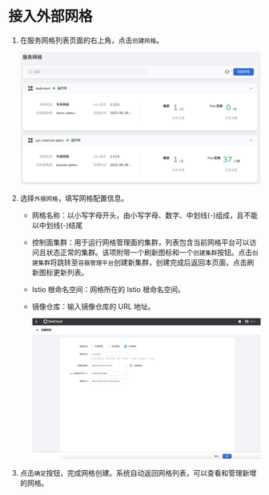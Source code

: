 # 接入外部网格

1. 在服务网格列表页面的右上角，点击`创建网格`。

    ![创建网格](../../images/servicemesh01.png)

2. 选择`外接网格`，填写网格配置信息。
   
    - 网格名称：以小写字母开头，由小写字母、数字、中划线(-)组成，且不能以中划线(-)结尾
    - 控制面集群：用于运行网格管理面的集群，列表包含当前网格平台可以访问且状态正常的集群。该项附带一个刷新图标和一个`创建集群`按钮。点击`创建集群`将跳转至`容器管理平台`创建新集群，创建完成后返回本页面，点击刷新图标更新列表。
    - Istio 根命名空间：网格所在的 Istio 根命名空间。
    - 镜像仓库：输入镜像仓库的 URL 地址。
  
        ![基本配置](../../images/integrate-mesh.png)

3. 点击`确定`按钮，完成网格创建。系统自动返回网格列表，可以查看和管理新增的网格。
